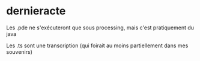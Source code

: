 # dernieracte

Les .pde ne s'exécuteront que sous processing, mais c'est pratiquement du java

Les .ts sont une transcription (qui foirait au moins partiellement dans mes souvenirs)
